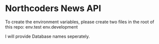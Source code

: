 # Northcoders News API

To create the environment variables, please create two files in the root of this repo:
env.test
env.development

I will provide Database names seperately.

